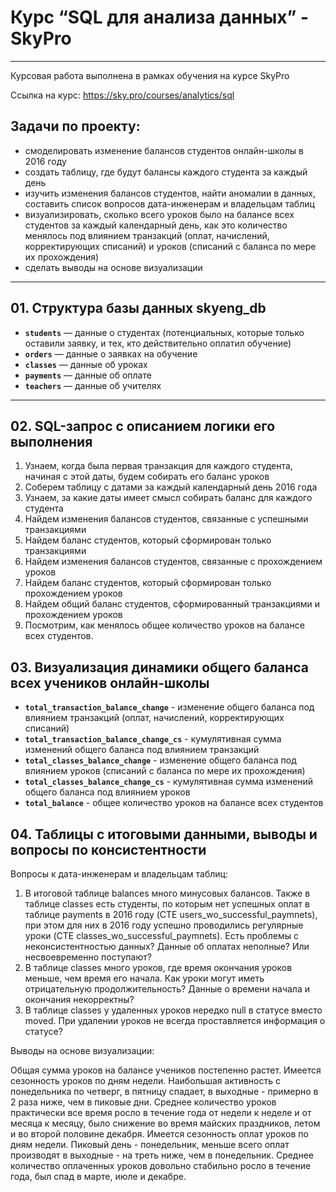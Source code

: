 # Курс “SQL для анализа данных” - SkyPro

---

Курсовая работа выполнена в рамках обучения на курсе SkyPro

Ссылка на курс: https://sky.pro/courses/analytics/sql

## Задачи по проекту:
- смоделировать изменение балансов студентов онлайн-школы в 2016 году
- создать таблицу, где будут балансы каждого студента за каждый день
- изучить изменения балансов студентов, найти аномалии в данных,
составить список вопросов дата-инженерам и владельцам таблиц
- визуализировать, сколько всего уроков было на балансе всех студентов за каждый календарный день,
как это количество менялось под влиянием транзакций (оплат, начислений, корректирующих списаний)
и уроков (списаний с баланса по мере их прохождения)
- сделать выводы на основе визуализации

---

## 01. Структура базы данных skyeng_db

- **`students`** — данные о студентах (потенциальных, которые только оставили заявку, и тех, кто действительно оплатил обучение)
- **`orders`** — данные о заявках на обучение
- **`classes`** — данные об уроках
- **`payments`** — данные об оплате
- **`teachers`** — данные об учителях

---

## 02. SQL-запрос с описанием логики его выполнения

1. Узнаем, когда была первая транзакция для каждого студента,
начиная с этой даты, будем собирать его баланс уроков
2. Соберем таблицу с датами за каждый календарный день 2016 года
3. Узнаем, за какие даты имеет смысл собирать баланс для каждого студента
4. Найдем изменения балансов студентов, связанные с успешными транзакциями
5. Найдем баланс студентов, который сформирован только транзакциями
6. Найдем изменения балансов студентов, связанные с прохождением уроков
7. Найдем баланс студентов, который сформирован только прохождением уроков
8. Найдем общий баланс студентов, сформированный транзакциями и прохождением уроков
9. Посмотрим, как менялось общее количество уроков на балансе всех студентов.


## 03. Визуализация динамики общего баланса всех учеников онлайн-школы

- **`total_transaction_balance_change`** - изменение общего баланса под влиянием транзакций (оплат, начислений, корректирующих списаний)
- **`total_transaction_balance_change_cs`** - кумулятивная сумма изменений общего баланса под влиянием транзакций
- **`total_classes_balance_change`** - изменение общего баланса под влиянием уроков (списаний с баланса по мере их прохождения)
- **`total_classes_balance_change_cs`** - кумулятивная сумма изменений общего баланса под влиянием уроков
- **`total_balance`** - общее количество уроков на балансе всех студентов

## 04. Таблицы с итоговыми данными, выводы и вопросы по консистентности

Вопросы к дата-инженерам и владельцам таблиц:

1. В итоговой таблице balances много минусовых балансов. 
Также в таблице classes есть студенты, по которым нет успешных оплат в таблице payments в 2016 году (CTE users_wo_successful_paymnets), 
при этом для них в 2016 году успешно проводились регулярные уроки (CTE classes_wo_successful_paymnets). 
Есть проблемы с неконсистентностью данных? Данные об оплатах неполные? Или несвоевременно поступают?
2. В таблице classes много уроков, где время окончания уроков меньше, чем время его начала.
Как уроки могут иметь отрицательную продолжительность? Данные о времени начала и окончания некорректны?
3. В таблице classes у удаленных уроков нередко null в статусе вместо moved.
При удалении уроков не всегда проставляется информация о статусе?

Выводы на основе визуализации:

Общая сумма уроков на балансе учеников постепенно растет.
Имеется сезонность уроков по дням недели. Наибольшая активность с понедельника по четверг,
в пятницу спадает, в выходные - примерно в 2 раза ниже, чем в пиковые дни.
Среднее количество уроков практически все время росло в течение года от недели к неделе и от месяца к месяцу, 
было снижение во время майских праздников, летом и во второй половине декабря.
Имеется сезонность оплат уроков по дням недели. 
Пиковый день - понедельник, меньше всего оплат производят в выходные - на треть ниже, чем в понедельник.
Среднее количество оплаченных уроков довольно стабильно росло в течение года,
был спад в марте, июле и декабре.
